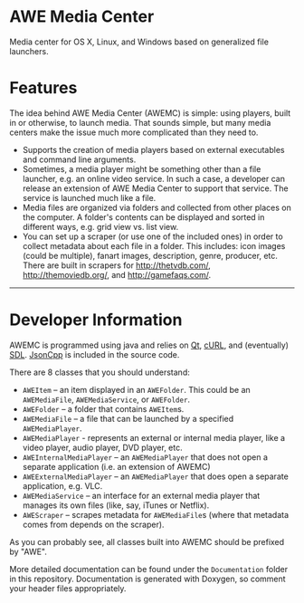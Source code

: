 AWE Media Center
==============

Media center for OS X, Linux, and Windows based on generalized file launchers.

# Features

The idea behind AWE Media Center (AWEMC) is simple: using players, built in or otherwise, to launch media.  That sounds simple, but many media centers make the issue much more complicated than they need to.

 + Supports the creation of media players based on external executables and command line arguments.
 + Sometimes, a media player might be something other than a file launcher, e.g. an online video service. In such a case, a developer can release an extension of AWE Media Center to support that service. The service is launched much like a file.
 + Media files are organized via folders and collected from other places on the computer. A folder's contents can be displayed and sorted in different ways, e.g. grid view vs. list view.
 + You can set up a scraper (or use one of the included ones) in order to collect metadata about each file in a folder. This includes: icon images (could be multiple), fanart images, description, genre, producer, etc. There are built in scrapers for <http://thetvdb.com/>, <http://themoviedb.org/>, and <http://gamefaqs.com/>.

---------------

# Developer Information

AWEMC is programmed using java and relies on [Qt](http://www.qt-project.org/), [cURL](http://curl.haxx.se/), and (eventually) [SDL](http://libsdl.org/). [JsonCpp](http://jsoncpp.sourceforge.net) is included in the source code.

There are 8 classes that you should understand:

 + `AWEItem` – an item displayed in an `AWEFolder`. This could be an `AWEMediaFile`, `AWEMediaService`, or `AWEFolder`.
 + `AWEFolder` – a folder that contains `AWEItem`s.
 + `AWEMediaFile` – a file that can be launched by a specified `AWEMediaPlayer`.
 + `AWEMediaPlayer` - represents an external or internal media player, like a video player, audio player, DVD player, etc.
 + `AWEInternalMediaPlayer` – an `AWEMediaPlayer` that does not open a separate application (i.e. an extension of AWEMC)
 + `AWEExternalMediaPlayer` – an `AWEMediaPlayer` that does open a separate application, e.g. VLC.
 + `AWEMediaService` – an interface for an external media player that manages its own files (like, say, iTunes or Netflix).
 + `AWEScraper` – scrapes metadata for `AWEMediaFile`s (where that metadata comes from depends on the scraper).

As you can probably see, all classes built into AWEMC should be prefixed by "AWE".

More detailed documentation can be found under the `Documentation` folder in this repository. Documentation is generated with Doxygen, so comment your header files appropriately.